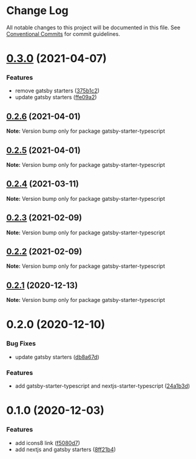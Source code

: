 # Change Log

All notable changes to this project will be documented in this file.
See [Conventional Commits](https://conventionalcommits.org) for commit guidelines.

# [0.3.0](https://github.com/reflexjs/reflexjs/compare/gatsby-starter-typescript@1.0.0-alpha.0...gatsby-starter-typescript@0.3.0) (2021-04-07)


### Features

* remove gatsby starters ([375b1c2](https://github.com/reflexjs/reflexjs/commit/375b1c2e498c0d20c1ae48078b8017d405c3c025))
* update gatsby starters ([ffe09a2](https://github.com/reflexjs/reflexjs/commit/ffe09a2951de85a2a1538f478635f41ce8556514))





## [0.2.6](https://github.com/reflexjs/reflexjs/compare/gatsby-starter-typescript@0.2.5...gatsby-starter-typescript@0.2.6) (2021-04-01)

**Note:** Version bump only for package gatsby-starter-typescript





## [0.2.5](https://github.com/reflexjs/reflexjs/compare/gatsby-starter-typescript@0.2.4...gatsby-starter-typescript@0.2.5) (2021-04-01)

**Note:** Version bump only for package gatsby-starter-typescript





## [0.2.4](https://github.com/reflexjs/reflexjs/compare/gatsby-starter-typescript@0.2.3...gatsby-starter-typescript@0.2.4) (2021-03-11)

**Note:** Version bump only for package gatsby-starter-typescript





## [0.2.3](https://github.com/reflexjs/reflexjs/compare/gatsby-starter-typescript@0.2.2...gatsby-starter-typescript@0.2.3) (2021-02-09)

**Note:** Version bump only for package gatsby-starter-typescript





## [0.2.2](https://github.com/reflexjs/reflexjs/compare/gatsby-starter-typescript@0.2.1...gatsby-starter-typescript@0.2.2) (2021-02-09)

**Note:** Version bump only for package gatsby-starter-typescript





## [0.2.1](https://github.com/reflexjs/reflexjs/compare/gatsby-starter-typescript@0.2.0...gatsby-starter-typescript@0.2.1) (2020-12-13)

**Note:** Version bump only for package gatsby-starter-typescript





# 0.2.0 (2020-12-10)


### Bug Fixes

* update gatsby starters ([db8a67d](https://github.com/reflexjs/reflexjs/commit/db8a67d103cc6a3dfb94991d1e01fe7b46119dd6))


### Features

* add gatsby-starter-typescript and nextjs-starter-typescript ([24a1b3d](https://github.com/reflexjs/reflexjs/commit/24a1b3df0945968f3a313729e566bf19288bb826))





# 0.1.0 (2020-12-03)


### Features

* add icons8 link ([f5080d7](https://github.com/reflexjs/reflex/commit/f5080d7613732646eb29f7a4502e8c7f2dce9600))
* add nextjs and gatsby starters ([8ff21b4](https://github.com/reflexjs/reflex/commit/8ff21b4ed62edcc69b4c9fb4b4884ee5155527b8))
